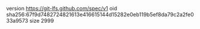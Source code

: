 version https://git-lfs.github.com/spec/v1
oid sha256:67f9d7482724821613e416615144d15282e0eb119b5ef8da79c2a2fe033a9573
size 2999
